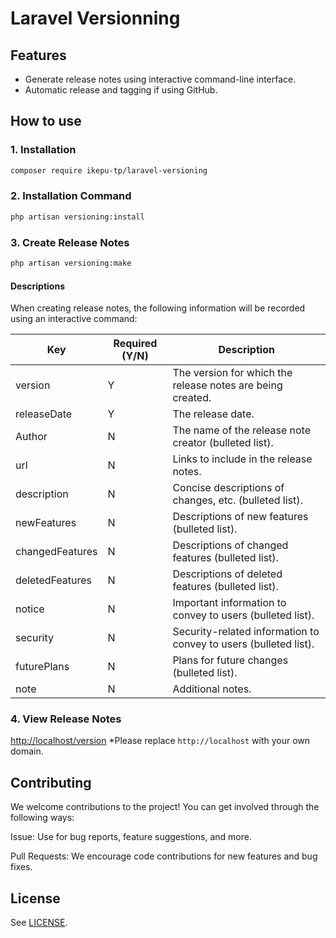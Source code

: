 # Laravel Versionning

## Features

- Generate release notes using interactive command-line interface.
- Automatic release and tagging if using GitHub.

## How to use

### 1. **Installation**

```bash
composer require ikepu-tp/laravel-versioning
```

### 2. **Installation Command**

```bash
php artisan versioning:install
```

### 3. **Create Release Notes**

```bash
php artisan versioning:make
```

#### Descriptions

When creating release notes, the following information will be recorded using an interactive command:

| Key             | Required (Y/N) | Description                                                      |
| --------------- | -------------- | ---------------------------------------------------------------- |
| version         | Y              | The version for which the release notes are being created.       |
| releaseDate     | Y              | The release date.                                                |
| Author          | N              | The name of the release note creator (bulleted list).            |
| url             | N              | Links to include in the release notes.                           |
| description     | N              | Concise descriptions of changes, etc. (bulleted list).           |
| newFeatures     | N              | Descriptions of new features (bulleted list).                    |
| changedFeatures | N              | Descriptions of changed features (bulleted list).                |
| deletedFeatures | N              | Descriptions of deleted features (bulleted list).                |
| notice          | N              | Important information to convey to users (bulleted list).        |
| security        | N              | Security-related information to convey to users (bulleted list). |
| futurePlans     | N              | Plans for future changes (bulleted list).                        |
| note            | N              | Additional notes.                                                |


### 4. **View Release Notes**

[http://localhost/version](http://localhost/version)
*Please replace `http://localhost` with your own domain.

## Contributing

We welcome contributions to the project! You can get involved through the following ways:

Issue: Use for bug reports, feature suggestions, and more.

Pull Requests: We encourage code contributions for new features and bug fixes.

## License

See [LICENSE](./LICENSE).
